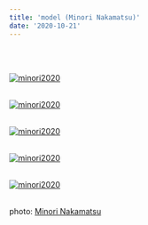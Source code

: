 ```yaml
---
title: 'model (Minori Nakamatsu)'
date: '2020-10-21'
---
```

<br>
<br>

[![minori2020](/images/minori2020/minori2020_1.jpg)](https://www.instagram.com/pokaryosy/)
<br>
<br>

[![minori2020](/images/minori2020/minori2020_2.jpg)](https://www.instagram.com/pokaryosy/)
<br>
<br>

[![minori2020](/images/minori2020/minori2020_3.jpg)](https://www.instagram.com/pokaryosy/)
<br>
<br>

[![minori2020](/images/minori2020/minori2020_4.jpg)](https://www.instagram.com/pokaryosy/)
<br>
<br>

[![minori2020](/images/minori2020/minori2020_5.jpg)](https://www.instagram.com/pokaryosy/)
<br>
<br>

photo: [Minori Nakamatsu](https://www.instagram.com/ironim_31/)


<br>
<br>
<!-- 
#h1
##h2
###h3
####h4
#####h5
######h6
- brabra is list
**bold text**
_Italic_ or *Italic*

-->
